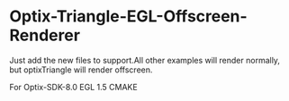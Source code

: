 # Optix-Triangle-EGL-Offscreen-Renderer
Just add the new files to support.All other examples will render normally, but optixTriangle will render offscreen.

For Optix-SDK-8.0
    EGL 1.5
    CMAKE
